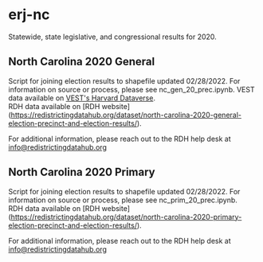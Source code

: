 # erj-nc
Statewide, state legislative, and congressional results for 2020.

## North Carolina 2020 General
Script for joining election results to shapefile updated 02/28/2022. For information on source or process, please see nc_gen_20_prec.ipynb.
VEST data available on [VEST's Harvard Dataverse](https://dataverse.harvard.edu/file.xhtml?fileId=4863162&version=33.0).
</br>RDH data available on [RDH website] (https://redistrictingdatahub.org/dataset/north-carolina-2020-general-election-precinct-and-election-results/).

For additional information, please reach out to the RDH help desk at info@redistrictingdatahub.org

## North Carolina 2020 Primary
Script for joining election results to shapefile updated 02/28/2022. For information on source or process, please see nc_prim_20_prec.ipynb.
</br>RDH data available on [RDH website] (https://redistrictingdatahub.org/dataset/north-carolina-2020-primary-election-precinct-and-election-results/).

For additional information, please reach out to the RDH help desk at info@redistrictingdatahub.org
